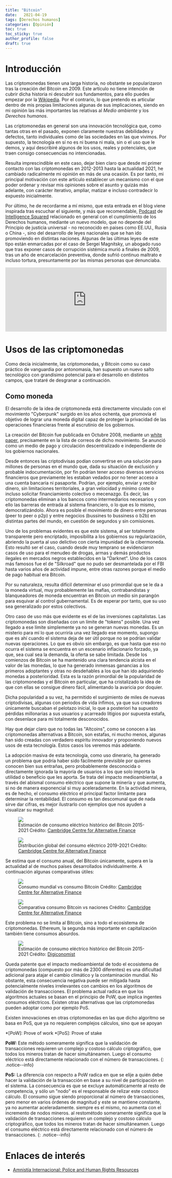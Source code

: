 ```yaml
---
title: "Bitcoin"
date:   2021-04-19
tags: [Derechos humanos]
categories: [Opinión]
toc: true
toc_sticky: true
author_profile: false
draft: true
---
```

# Introducción
Las criptomonedas tienen una larga historia, no obstante se popularizaron tras la creación del Bitcoin en 2009. Este artículo no tiene intención de cubrir dicha historia ni descubrir sus fundamentos, para ello puedes empezar por la [Wikipedia](https://es.wikipedia.org/wiki/Criptomoneda). Por el contrario, lo que pretendo es articular dentro de mis propias limitaciones algunas de sus implicaciones, siendo en mi opinión las más importantes las relativas al *Medio ambiente* y los *Derechos humanos*.

Las criptomonedas en general son una innovación tecnológica que, como tantas otras en el pasado, exponen claramente nuestras debilidades y defectos, tanto individuales como de las sociedades en las que vivimos. Por supuesto, la tecnología en sí no es ni buena ni mala, sin
o el uso que le demos, y aquí describiré algunos de los usos, reales y potenciales, que traen consigo consecuencias no intencionadas.

Resulta imprescindible en este caso, dejar bien claro que desde mi primer contacto con las criptomonedas en 2012-2013 hasta la actualidad 2021, he cambiado radicalmente mi opinión en más de una ocasión. Es por tanto, mi principal motivación con este artículo establecer un mecanismo con el que poder ordenar y revisar mis opiniones sobre el asunto y quizás más adelante, con carácter iterativo, ampliar, matizar e incluso contradecir lo expuesto inicialmente.

Por último, he de recordarme a mí mismo, que esta entrada en el blog viene inspirada tras escuchar el siguiente, y más que recomendable, [Podcast](https://www.ivoox.com/podcast-intelligence-squared_sq_f1130665_1.html) de [Intelligence Squared](https://www.intelligencesquared.com/) relacionado en general con el cumplimiento de los Derechos humanos, mediante un nuevo modelo, que no depende del Principio de justicia universal - no reconocido en paises como EE.UU., Rusia o China -, sino del desarrollo de leyes nacionales que se han ido promoviendo en distintas naciones. Algunas de las últimas leyes de este tipo están enmarcadas por el caso de Sergei Magnitsky, un abogado ruso que tras exponer casos de corrupción sistémica murió a finales de 2009, tras un año de encarcelación preventiva, donde sufrió continuo maltrato e incluso tortura, presuntamente por las mismas personas que denunciaba.

<iframe id='audio_68577406' frameborder='0' allowfullscreen='' scrolling='no' height='200' style='width:100%;' src='https://www.ivoox.com/player_ej_68577406_6_1.html'></iframe>

# Usos de las criptomonedas
Como decía inicialmente, las criptomonedas, y Bitcoin como su caso práctico de vanguardia por antonomasia, han supuesto un nuevo salto tecnológico con grandísimo potencial para el desarrollo en distintos campos, que trataré de desgranar a continuación. 

## Como moneda
El desarrollo de la idea de criptomoneda está directamente vinculado con el movimiento "Cyberpunk" surgido en los años ochenta, que promovía el objetivo de lograr una moneda digital capaz de proteger la privacidad de las operaciones financieras frente al escrutinio de los gobiernos.

La creación del Bitcoin fue publicada en Octubre 2008, mediante un [white paper](https://bitcoin.org/es/bitcoin-documento), precisamente en la lista de correos de dicho movimiento. Se anunció como un medio de pago y circulación descentralizado e independiente de los gobiernos nacionales.

Desde entonces las criptodivisas podían convertirse en una solución para millones de personas en el mundo que, dada su situación de exclusión y probable indocumentación, por fin podrían tener acceso diversos servicios financieros que previamente les estaban vedados por no tener acceso a una cuenta bancaria ni pasaporte. Podrían, por ejemplo, enviar y recibir dinero, sin limitaciones territoriales, a gran velocidad y mínimo coste o incluso solicitar financiamiento colectivo o mecenazgo.  Es decir, las criptomonedas eliminan a los bancos como intermediarios necesarios y con ello las barreras de entrada al sistema financiero, o lo que es lo mismo, democratizándolo. Ahora es posible el movimiento de dinero entre personas (peer to peer o p2p) y entre negocios (bussines to bussiness o b2b) en distintas partes del mundo, en cuestión de segundos y sin comisiones.

Uno de los problemas evidentes es que este sistema, al ser totalmente transparente pero encriptado, imposibilita a los gobiernos su regularización, abriendo la puerta al uso delictivo con cierta impunidad de la cibermoneda. Esto resultó ser el caso, cuando desde muy temprano se evidenciaron casos de uso para el menudeo de drogas, armas y demás productos ilegales en mercados negros establecidos en la "Darknet". Uno de los casos más famosos fue el de "Silkroad" que no pudo ser desmantelada por el FBI hasta varios años de actividad impune, entre otras razones porque el medio de pago habitual era Bitcoin.

Por su naturaleza, resulta difícil determinar el uso primordial que se le da a la moneda virtual, muy probablemente las mafias, contrabandistas y blanqueadores de moneda encuentran en Bitcoin un medio sin parangón para esquivar al control gubernamental. Es de esperar por tanto, que su uso sea generalizado por estos colectivos.

Otro caso de uso más que evidente es el de las inversiones capitalistas. Las criptomonedas son diseñadas con un límite de "tokens" posible. Una vez llegado a ese límite simplemente ya no se generan nuevas monedas. Es un misterio para mí lo que ocurriría una vez llegado ese momento, supongo que es ahí cuando el sistema deja de ser útil porque no se podrían validar nuevas operaciones. Lo que es obvio sin embargo, es que hasta que eso no ocurra el sistema se encuentra en un escenario inflacionario forzado, ya que, sea cual sea la demanda, la oferta se sabe limitada. Desde los comienzos de Bitcoin se ha mantenido una clara tendencia alcista en el valor de las monedas, lo que ha generado inmensas ganancias a los primeros adoptantes y otras no desdeñables a los que han ido adquiriendo monedas a posterioridad. Esta es la razón primordial de la popularidad de las criptomonedas y el Bitcoin en particular, que ha cristalizado la idea de que con ellas se consigue dinero fácil, alimentando la avaricia por doquier.

Dicha popularidad a su vez, ha permitido el surgimiento de miles de nuevas criptodivisas, algunas con periodos de vida ínfimos, ya que sus creadores únicamente buscaban el pelotazo inicial, lo que a posteriori ha supuesto pérdidas millonarias a sus usuarios y acarreado litigios por supuesta estafa, con desenlace para mí totalmente desconocidos.

Hay que dejar claro que no todas las "Altcoins", como se conocen a las criptomonedas alternativas a Bitcoin, son estafas, ni mucho menos, algunas han sido creadas con verdadero espíritu innovador y proponiendo nuevos usos de esta tecnología. Estos casos los veremos más adelante.

La adopción masiva de esta tecnología, como uso dinerario, ha generado un problema que podría haber sido fácilmente previsible por quienes conocen bien sus entrañas, pero probablemente desconocida o directamente ignorada la mayoría de usuarios a los que solo importa la utilidad o beneficio que les aporta. Se trata del impacto medioambiental, a través del abismal consumo eléctrico que supone la minería y que aumenta, si no de manera exponencial si muy aceleradamente. En la actividad minera, es de hecho, el consumo eléctrico el principal factor limitante para determinar la rentabilidad. El consumo es tan descomunal que de nada sirve dar cifras, es mejor ilustrarlo con ejemplos que nos ayuden a visualizar su magnitud:

<figure>
  <img src="/assets/images/blog/bitcoin/consumo-electrico-bitcoin-historico.png">
  <figcaption>
	  Estimación de consumo eléctrico histórico del Bitcoin 2015-2021
 Crédito:  <a href="https://cbeci.org/">Cambridge Centre for Alternative Finance</a>
  </figcaption>
</figure>

<figure>
  <img src="/assets/images/blog/bitcoin/distribucion-consumo-electrico-bitcoin-2019-2021.png">
  <figcaption>
	  Distribución global del consumo eléctrico 2019-2021
 Crédito:  <a href="https://cbeci.org/">Cambridge Centre for Alternative Finance</a>
  </figcaption>
</figure>

Se estima que el consumo anual, del Bitcoin únicamente, supera en la actualidad al de muchos países desarrollados individualmente. A continuación algunas comparativas útiles:

<figure>
  <img src="/assets/images/blog/bitcoin/comparativa-consumo-mundial.png">
  <figcaption>
	  Consumo mundial vs consumo Bitcoin
 Crédito:  <a href="https://cbeci.org/">Cambridge Centre for Alternative Finance</a>
  </figcaption>
</figure>

<figure>
  <img src="/assets/images/blog/bitcoin/comparativa-naciones.png">
  <figcaption>
	  Comparativa consumo Bitcoin vs naciones
 Crédito:  <a href="https://cbeci.org/">Cambridge Centre for Alternative Finance</a>
  </figcaption>
</figure>

Este problema no se limita al Bitcoin, sino a todo el ecosistema de criptomonedas. Ethereum, la segunda más importante en capitalización también tiene consumos absurdos.

<figure>
  <img src="/assets/images/blog/bitcoin/consumo-electrico-ethereum-historico.png">
  <figcaption>
	  Estimación de consumo eléctrico histórico del Bitcoin 2015-2021
 Crédito:  <a href="https://digiconomist.net/ethereum-energy-consumption/">Digiconomist</a>
  </figcaption>
</figure>

Queda patente que el impacto medioambiental de todo el ecosistema de criptomonedas (compuesto por más de 2300 diferentes) es una dificultad adicional para atajar el cambio climático y la contaminación mundial. No obstante, esta consecuencia negativa puede ser mitigada hasta potencialmente niveles irrelevantes con cambios en los algoritmos de validación de transacciones. El problema actual radica en que los algoritmos actuales se basan en el principio de PoW, que implica ingentes consumos eléctricos. Existen otras alternativas que las criptomonedas pueden adoptar como por ejemplo PoS. 

 Existen innovaciones en otras criptomonedas en las que dicho algoritmo se basa en PoS, que ya no requieren complejos cálculos, sino que se apoyan 

*[PoW]: Prove of work
*[PoS]: Prove of stake

**PoW:** Este método someramente significa que la validación de transacciones requieren un complejo y costoso cálculo criptográfico, que todos los mineros tratan de hacer simultáneamen. Luego el consumo eléctrico está directamente relacionado con el número de transacciones.
{: .notice--info}

**PoS:** La diferencia con respecto a PoW radica en que se elije a quién debe hacer la validación de la transacción en base a su nivel de participación en el sistema. La consecuencia es que se excluye automáticamente al resto de competencia, y sólo un "nodo" es el responsable de relizar este costoco cálculo. El consumo sigue siendo proporcional al número de transacciones, pero menor en varios órdenes de magnitud y este se mantiene constante, ya no aumentar aceleradamente. siempre es el mismo, no aumenta con el incremento de nodos mineros. al restométodo someramente significa que la validación de transacciones requieren un complejo y costoso cálculo criptográfico, que todos los mineros tratan de hacer simultáneamen. Luego el consumo eléctrico está directamente relacionado con el número de transacciones.
{: .notice--info}
# Enlaces de interés

- [Amnistía Internacional: Police and Human Rights Resources](https://policehumanrightsresources.org/)

 
 
<!--stackedit_data:
eyJoaXN0b3J5IjpbLTE3MDI4MDEzMjMsLTQ5NzQ4MzE2NSwxND
MxOTAyNzAsLTI5NDYwNTQ1OSwtNjAwNTk2NjI3LC0xNjc1MzYw
NjIzLC0xNDk5MDU5ODAsMTM0NjQ4MDE4Miw5Njg1MzAyMDksMT
A2NTE5OTI1LC0xNjExMzMyNzczLC0xMDczNDI2OTAwLC0yMDM3
ODQ0NDUxXX0=
-->